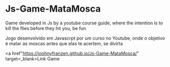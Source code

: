 # Js-Game-MataMosca
Game developed in Js by a youtube course guide, where the intention is to kill the flies before they hit you, be fun

Jogo desenvolvido em Javascrpt por um curso no Youtube, onde o objetivo é matar as moscas antes que elas te acertem, se divirta

<a href"https://joohnyfranzen.github.io/Js-Game-MataMosca/" target=_blank>Link Game<a/>
